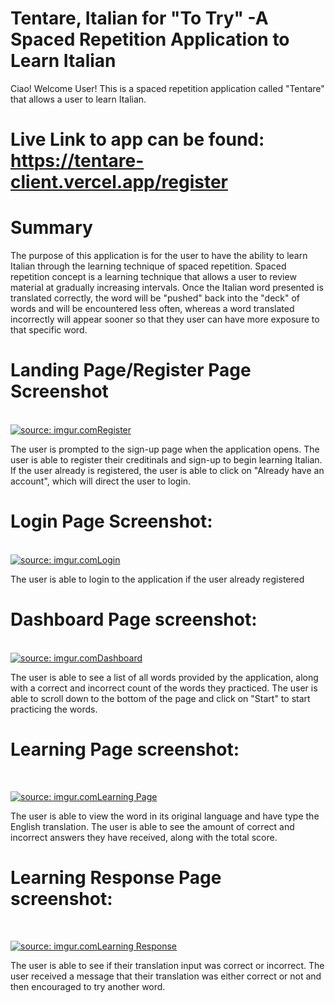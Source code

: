 # Tentare, Italian for "To Try" -A Spaced Repetition Application to Learn Italian

Ciao! Welcome User! This is a spaced repetition application called "Tentare" that allows a user to learn Italian.

# Live Link to app can be found: https://tentare-client.vercel.app/register

# Summary

The purpose of this application is for the user to have the ability to learn Italian through the learning technique of spaced repetition. Spaced repetition concept is a learning technique that allows a user to review material at gradually increasing intervals. Once the Italian word presented is translated correctly, the word will be "pushed" back into the "deck" of words and will be encountered less often, whereas a word translated incorrectly will appear sooner so that they user can have more exposure to that specific word.

# Landing Page/Register Page Screenshot

</br>
<a href="https://imgur.com/8k1GrM5"><img src="https://i.imgur.com/8k1GrM5.png" title="source: imgur.com" />Register</a>

<p>The user is prompted to the sign-up page when the application opens. The user is able to register their creditinals and sign-up to begin learning Italian. If the user already is registered, the user is able to click on "Already have an account", which will direct the user to login.</p>

# Login Page Screenshot:

</br>
<a href="https://imgur.com/3IA8mLW"><img src="https://i.imgur.com/3IA8mLW.png" title="source: imgur.com" />Login</a>

<p>The user is able to login to the application if the user already registered</p>

# Dashboard Page screenshot:

</br>
<a href="https://imgur.com/crJzcuh"><img src="https://i.imgur.com/crJzcuh.png" title="source: imgur.com" />Dashboard</a>

<p> The user is able to see a list of all words provided by the application, along with a correct and incorrect count of the words they practiced. The user is able to scroll down to the bottom of the page and click on "Start" to start practicing the words. </p>

# Learning Page screenshot:

</br>

<a href="https://imgur.com/PFzcY4w"><img src="https://i.imgur.com/PFzcY4w.png" title="source: imgur.com" />Learning Page</a>

<p> The user is able to view the word in its original language and have type the English translation. The user is able to see the amount of correct and incorrect answers they have received, along with the total score. </p>

# Learning Response Page screenshot:

</br>

<a href="https://imgur.com/3SKoM7t"><img src="https://i.imgur.com/3SKoM7t.png" title="source: imgur.com" />Learning Response</a>

<p>The user is able to see if their translation input was correct or incorrect. The user received a message that their translation was either correct or not and then encouraged to try another word. </p>
